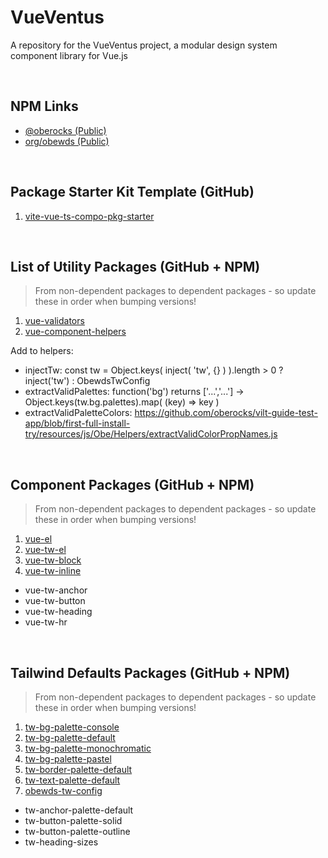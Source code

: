 # VueVentus

A repository for the VueVentus project, a modular design system component library for Vue.js

<br>

## NPM Links

* [@oberocks (Public)](https://www.npmjs.com/~oberocks)
* [org/obewds (Public)](https://www.npmjs.com/org/obewds)

<br>


## Package Starter Kit Template (GitHub)

1. [vite-vue-ts-compo-pkg-starter](https://github.com/obewds/vite-vue-ts-compo-pkg-starter)

<br>


## List of Utility Packages (GitHub + NPM)

> From non-dependent packages to dependent packages - so update these in order when bumping versions!

1. [vue-validators](https://github.com/obewds/vue-validators)
1. [vue-component-helpers](https://github.com/obewds/vue-component-helpers)

Add to helpers:

- injectTw: const tw = Object.keys( inject( 'tw', {} ) ).length > 0 ? inject<typeof ObewdsTwConfig>('tw') : ObewdsTwConfig
- extractValidPalettes: function('bg') returns ['...','...'] -> Object.keys(tw.bg.palettes).map( (key) => key )
- extractValidPaletteColors: https://github.com/oberocks/vilt-guide-test-app/blob/first-full-install-try/resources/js/Obe/Helpers/extractValidColorPropNames.js

<br>


## Component Packages (GitHub + NPM)

> From non-dependent packages to dependent packages - so update these in order when bumping versions!

1. [vue-el](https://github.com/obewds/vue-el)
1. [vue-tw-el](https://github.com/obewds/vue-tw-el)
1. [vue-tw-block](https://github.com/obewds/vue-tw-block)
1. [vue-tw-inline](https://github.com/obewds/vue-tw-inline)

- vue-tw-anchor
- vue-tw-button
- vue-tw-heading
- vue-tw-hr


<br>


## Tailwind Defaults Packages (GitHub + NPM)

> From non-dependent packages to dependent packages - so update these in order when bumping versions!

1. [tw-bg-palette-console](https://github.com/obewds/tw-bg-palette-console)
1. [tw-bg-palette-default](https://github.com/obewds/tw-bg-palette-default)
1. [tw-bg-palette-monochromatic](https://github.com/obewds/tw-bg-palette-monochromatic)
1. [tw-bg-palette-pastel](https://github.com/obewds/tw-bg-palette-pastel)
1. [tw-border-palette-default](https://github.com/obewds/tw-border-palette-default)
1. [tw-text-palette-default](https://github.com/obewds/tw-text-palette-default)
1. [obewds-tw-config](https://github.com/obewds/obewds-tw-config)

- tw-anchor-palette-default
- tw-button-palette-solid
- tw-button-palette-outline
- tw-heading-sizes


<br>





